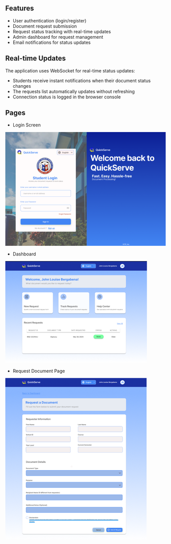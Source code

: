 
## Features
- User authentication (login/register)
- Document request submission
- Request status tracking with real-time updates
- Admin dashboard for request management
- Email notifications for status updates

## Real-time Updates
The application uses WebSocket for real-time status updates:
- Students receive instant notifications when their document status changes
- The requests list automatically updates without refreshing
- Connection status is logged in the browser console

## Pages

- Login Screen
<img src='./images/Login.png'>

- Dashboard
<img src='./images/Dashboard.png'>

- Request Document Page
<img src='./images/Request.png'>
